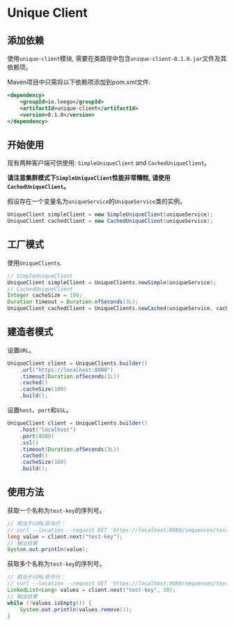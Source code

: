 # Unique Client

## 添加依赖

使用`unique-client`模块, 需要在类路径中包含`unique-client-0.1.0.jar`文件及其依赖项。

Maven项目中只需将以下依赖项添加到pom.xml文件:

```xml
<dependency>
    <groupId>io.leego</groupId>
    <artifactId>unique-client</artifactId>
    <version>0.1.0</version>
</dependency>
```

## 开始使用

现有两种客户端可供使用: `SimpleUniqueClient` and `CachedUniqueClient`。

**请注意集群模式下`SimpleUniqueClient`性能非常糟糕, 请使用`CachedUniqueClient`。** 

假设存在一个变量名为`uniqueService`的`UniqueService`类的实例。

```java
UniqueClient simpleClient = new SimpleUniqueClient(uniqueService);
UniqueClient cachedClient = new CachedUniqueClient(uniqueService);
```

## 工厂模式

使用`UniqueClients`.

```java
// SimpleUniqueClient
UniqueClient simpleClient = UniqueClients.newSimple(uniqueService);
// CachedUniqueClient
Integer cacheSize = 100;
Duration timeout = Duration.ofSeconds(3L);
UniqueClient cachedClient = UniqueClients.newCached(uniqueService, cacheSize, timeout);
```

## 建造者模式

设置`URL`。

```java
UniqueClient client = UniqueClients.builder()
    .url("https://localhost:8080")
    .timeout(Duration.ofSeconds(3L))
    .cached()
    .cacheSize(100)
    .build();
```

设置`host`、`port`和`SSL`。

```java
UniqueClient client = UniqueClients.builder()
    .host("localhost")
    .port(8080)
    .ssl()
    .timeout(Duration.ofSeconds(3L))
    .cached()
    .cacheSize(100)
    .build();
```

## 使用方法

获取一个名称为`test-key`的序列号。

```java
// 相当于cURL命令行：
// curl --location --request GET 'https://localhost:8080/sequences/test-key' --header 'Content-Type: application/json'
long value = client.next("test-key");
// 输出结果
System.out.println(value);
```

获取多个名称为`test-key`的序列号。

```java
// 相当于cURL命令行：
// curl --location --request GET 'https://localhost:8080/sequences/test-key/segments?size=10' --header 'Content-Type: application/json'
LinkedList<Long> values = client.next("test-key", 10);
// 输出结果
while (!values.isEmpty()) {
    System.out.println(values.remove());
}
```


